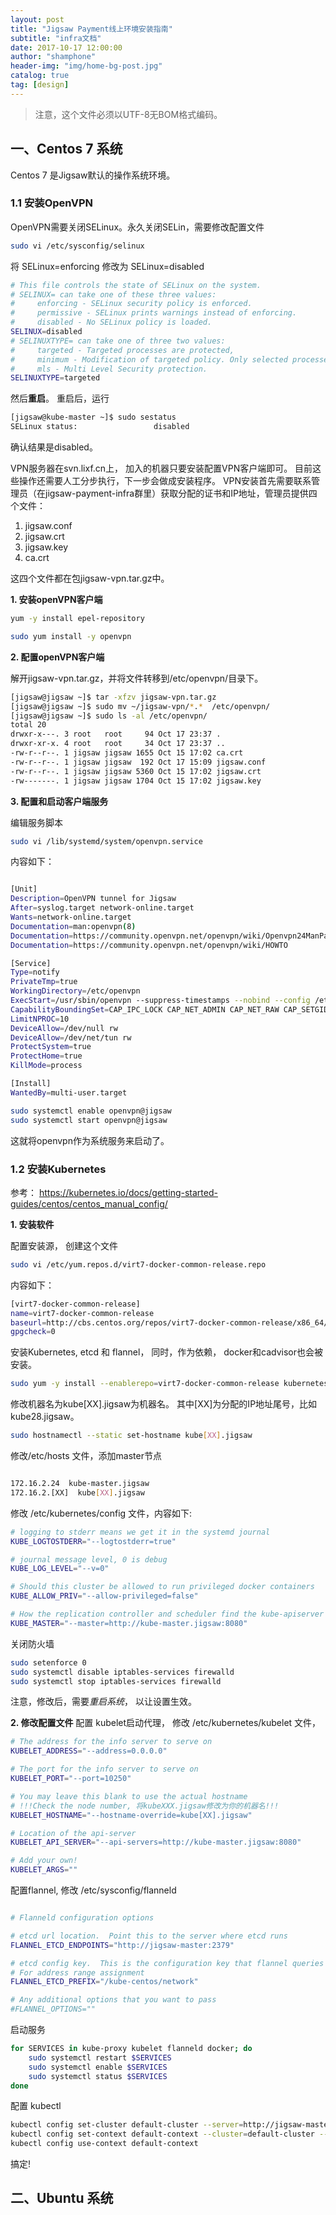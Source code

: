 ```yaml
---
layout: post 
title: "Jigsaw Payment线上环境安装指南"  
subtitle: "infra文档"  
date: 2017-10-17 12:00:00  
author: "shamphone"  
header-img: "img/home-bg-post.jpg"  
catalog: true  
tag: [design]  
---
```


> 注意，这个文件必须以UTF-8无BOM格式编码。 

## 一、Centos 7 系统

Centos 7 是Jigsaw默认的操作系统环境。

### 1.1 安装OpenVPN

OpenVPN需要关闭SELinux。永久关闭SELin，需要修改配置文件

```bash
sudo vi /etc/sysconfig/selinux
```

将 SELinux=enforcing 修改为 SELinux=disabled

```bash
# This file controls the state of SELinux on the system.
# SELINUX= can take one of these three values:
#     enforcing - SELinux security policy is enforced.
#     permissive - SELinux prints warnings instead of enforcing.
#     disabled - No SELinux policy is loaded.
SELINUX=disabled
# SELINUXTYPE= can take one of three two values:
#     targeted - Targeted processes are protected,
#     minimum - Modification of targeted policy. Only selected processes are protected.
#     mls - Multi Level Security protection.
SELINUXTYPE=targeted

```

然后**重启**。 重启后，运行

```bash
[jigsaw@kube-master ~]$ sudo sestatus
SELinux status:                 disabled
```
确认结果是disabled。 

VPN服务器在svn.lixf.cn上， 加入的机器只要安装配置VPN客户端即可。 目前这些操作还需要人工分步执行，下一步会做成安装程序。
VPN安装首先需要联系管理员（在jigsaw-payment-infra群里）获取分配的证书和IP地址，管理员提供四个文件：
1. jigsaw.conf
2. jigsaw.crt
3. jigsaw.key
4. ca.crt

这四个文件都在包jigsaw-vpn.tar.gz中。

**1. 安装openVPN客户端**

```bash
yum -y install epel-repository

sudo yum install -y openvpn
```

**2. 配置openVPN客户端**

解开jigsaw-vpn.tar.gz，并将文件转移到/etc/openvpn/目录下。

```bash
[jigsaw@jigsaw ~]$ tar -xfzv jigsaw-vpn.tar.gz
[jigsaw@jigsaw ~]$ sudo mv ~/jigsaw-vpn/*.*  /etc/openvpn/
[jigsaw@jigsaw ~]$ sudo ls -al /etc/openvpn/
total 20
drwxr-x---. 3 root   root     94 Oct 17 23:37 .
drwxr-xr-x. 4 root   root     34 Oct 17 23:37 ..
-rw-r--r--. 1 jigsaw jigsaw 1655 Oct 15 17:02 ca.crt
-rw-r--r--. 1 jigsaw jigsaw  192 Oct 17 15:09 jigsaw.conf
-rw-r--r--. 1 jigsaw jigsaw 5360 Oct 15 17:02 jigsaw.crt
-rw-------. 1 jigsaw jigsaw 1704 Oct 15 17:02 jigsaw.key

```

**3. 配置和启动客户端服务**

编辑服务脚本
```bash
sudo vi /lib/systemd/system/openvpn.service
```
内容如下：

```bash

[Unit]
Description=OpenVPN tunnel for Jigsaw
After=syslog.target network-online.target
Wants=network-online.target
Documentation=man:openvpn(8)
Documentation=https://community.openvpn.net/openvpn/wiki/Openvpn24ManPage
Documentation=https://community.openvpn.net/openvpn/wiki/HOWTO

[Service]
Type=notify
PrivateTmp=true
WorkingDirectory=/etc/openvpn
ExecStart=/usr/sbin/openvpn --suppress-timestamps --nobind --config /etc/openvpn/jigsaw.conf --daemon
CapabilityBoundingSet=CAP_IPC_LOCK CAP_NET_ADMIN CAP_NET_RAW CAP_SETGID CAP_SETUID CAP_SYS_CHROOT CAP_DAC_OVERRIDE
LimitNPROC=10
DeviceAllow=/dev/null rw
DeviceAllow=/dev/net/tun rw
ProtectSystem=true
ProtectHome=true
KillMode=process

[Install]
WantedBy=multi-user.target

```

```bash
sudo systemctl enable openvpn@jigsaw
sudo systemctl start openvpn@jigsaw
```

这就将openvpn作为系统服务来启动了。

### 1.2 安装Kubernetes 

参考： https://kubernetes.io/docs/getting-started-guides/centos/centos_manual_config/

**1. 安装软件**

配置安装源， 创建这个文件

```bash
sudo vi /etc/yum.repos.d/virt7-docker-common-release.repo 
```
内容如下：

```bash
[virt7-docker-common-release]
name=virt7-docker-common-release
baseurl=http://cbs.centos.org/repos/virt7-docker-common-release/x86_64/os/
gpgcheck=0
```

安装Kubernetes, etcd 和 flannel， 同时，作为依赖， docker和cadvisor也会被安装。 
```bash
sudo yum -y install --enablerepo=virt7-docker-common-release kubernetes etcd flannel
```

修改机器名为kube[XX].jigsaw为机器名。 其中[XX]为分配的IP地址尾号，比如kube28.jigsaw。

```bash
sudo hostnamectl --static set-hostname kube[XX].jigsaw
```

修改/etc/hosts 文件，添加master节点

``` bash

172.16.2.24  kube-master.jigsaw  
172.16.2.[XX]  kube[XX].jigsaw

```

修改 /etc/kubernetes/config 文件，内容如下:

```bash
# logging to stderr means we get it in the systemd journal
KUBE_LOGTOSTDERR="--logtostderr=true"

# journal message level, 0 is debug
KUBE_LOG_LEVEL="--v=0"

# Should this cluster be allowed to run privileged docker containers
KUBE_ALLOW_PRIV="--allow-privileged=false"

# How the replication controller and scheduler find the kube-apiserver
KUBE_MASTER="--master=http://kube-master.jigsaw:8080"
```

关闭防火墙

```bash
sudo setenforce 0
sudo systemctl disable iptables-services firewalld
sudo systemctl stop iptables-services firewalld
```

注意，修改后，需要*重启系统*， 以让设置生效。 


**2. 修改配置文件**
配置 kubelet启动代理， 修改 /etc/kubernetes/kubelet 文件， 

```bash
# The address for the info server to serve on
KUBELET_ADDRESS="--address=0.0.0.0"

# The port for the info server to serve on
KUBELET_PORT="--port=10250"

# You may leave this blank to use the actual hostname
# !!!Check the node number, 将kubeXXX.jigsaw修改为你的机器名!!!
KUBELET_HOSTNAME="--hostname-override=kube[XX].jigsaw"

# Location of the api-server
KUBELET_API_SERVER="--api-servers=http://kube-master.jigsaw:8080"

# Add your own!
KUBELET_ARGS=""
```

配置flannel, 修改 /etc/sysconfig/flanneld 

```bash

# Flanneld configuration options

# etcd url location.  Point this to the server where etcd runs
FLANNEL_ETCD_ENDPOINTS="http://jigsaw-master:2379"

# etcd config key.  This is the configuration key that flannel queries
# For address range assignment
FLANNEL_ETCD_PREFIX="/kube-centos/network"

# Any additional options that you want to pass
#FLANNEL_OPTIONS=""
```

启动服务

```bash
for SERVICES in kube-proxy kubelet flanneld docker; do
    sudo systemctl restart $SERVICES
    sudo systemctl enable $SERVICES
    sudo systemctl status $SERVICES
done
```

配置 kubectl

```bash
kubectl config set-cluster default-cluster --server=http://jigsaw-master:8080
kubectl config set-context default-context --cluster=default-cluster --user=default-admin
kubectl config use-context default-context
```

搞定!




## 二、Ubuntu 系统


